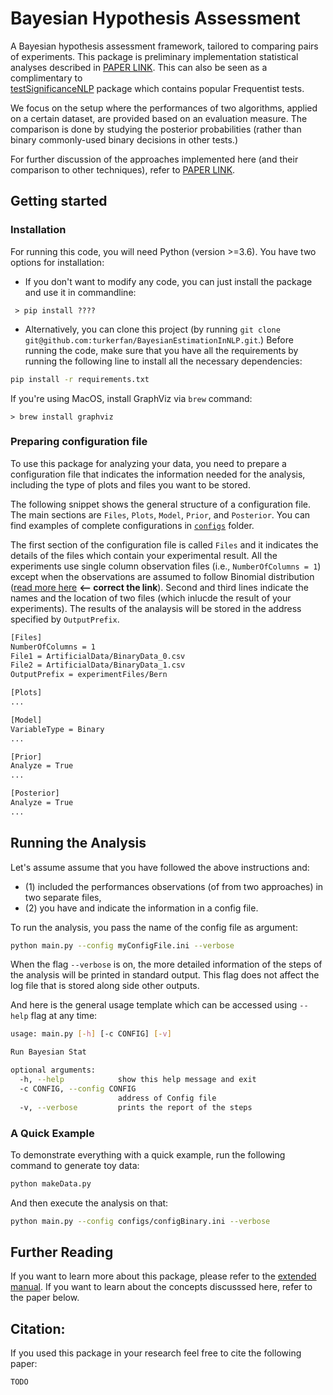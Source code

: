 # Bayesian Hypothesis Assessment
A Bayesian hypothesis assessment framework, tailored to comparing pairs of experiments. This package is preliminary 
implementation statistical analyses described in [PAPER LINK](?). This can also be seen as a complimentary to  
[testSignificanceNLP](https://github.com/rtmdrr/testSignificanceNLP) package which contains popular Frequentist tests. 

We focus on the setup where the performances of two algorithms, applied on a certain dataset, are provided based on an 
evaluation measure. The comparison is done by studying the posterior probabilities (rather than binary commonly-used binary decisions in other tests.)

For further discussion of the approaches implemented here (and their comparison to other techniques), refer to [PAPER LINK](?). 


## Getting started
### Installation
For running this code, you will need Python (version >=3.6).
You have two options for installation: 
 - If you don't want to modify any code, you can just install the package and use it in commandline: 
```
 > pip install ????
```

 - Alternatively, you can clone this project (by running `git clone git@github.com:turkerfan/BayesianEstimationInNLP.git`.) 
 Before running the code, make sure that you have all the requirements by 
 running the following line to install all the necessary dependencies: 
```bash
pip install -r requirements.txt
``` 


If you're using MacOS, install GraphViz via `brew` command: 
```
> brew install graphviz
```

### Preparing configuration file
To use this package for analyzing your data, you need to prepare a configuration file that indicates the information 
needed for the analysis, including the type of plots and files you want to be stored.

The following snippet shows the general structure of a configuration file. The main sections are `Files`, `Plots`, `Model`, 
`Prior`, and `Posterior`. You can find examples of complete configurations in [`configs`](configs) folder.

The first section of the configuration file is called `Files` and it indicates the details of the files which contain 
your experimental result. All the experiments use single column observation files (i.e., `NumberOfColumns = 1`) except 
when the observations are assumed to follow Binomial distribution ([read more here]() **<-- correct the link**).
Second and third lines indicate the names and the location of two files (which inlucde the result of your experiments). 
The results of the analaysis will be stored in the address specified by `OutputPrefix`.   
```bash
[Files]
NumberOfColumns = 1
File1 = ArtificialData/BinaryData_0.csv
File2 = ArtificialData/BinaryData_1.csv
OutputPrefix = experimentFiles/Bern

[Plots]
...

[Model]
VariableType = Binary
...

[Prior]
Analyze = True
...

[Posterior]
Analyze = True
...
```

## Running the Analysis 
Let's assume assume that you have followed the above instructions and:  
 - (1) included the performances observations (of from two approaches) in two separate files,  
 - (2) you have  and indicate the information in a config file. 

To run the analysis, you pass the name of the config file as argument: 
```bash
python main.py --config myConfigFile.ini --verbose
```

When the flag `--verbose` is on, the more detailed information of the steps of the analysis will be printed in standard output. This flag does not affect the log file that is stored along side other outputs.

And here is the general usage template which can be accessed using `--help` flag at any time:
```bash
usage: main.py [-h] [-c CONFIG] [-v]

Run Bayesian Stat

optional arguments:
  -h, --help            show this help message and exit
  -c CONFIG, --config CONFIG
                        address of Config file
  -v, --verbose         prints the report of the steps

```

### A Quick Example 
To demonstrate everything with a quick example, run the following command to generate toy data: 
```bash
python makeData.py
```

And then execute the analysis on that: 
```bash
python main.py --config configs/configBinary.ini --verbose
```

## Further Reading
If you want to learn more about this package, please refer to the [extended manual](docs/MANUAL.md). 
If you want to learn about the concepts discusssed here, refer to the paper below. 

## Citation: 
If you used this package in your research feel free to cite the following paper: 
```
TODO
```
